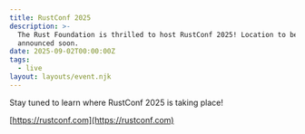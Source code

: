 ```yaml
---
title: RustConf 2025
description: >-
  The Rust Foundation is thrilled to host RustConf 2025! Location to be
  announced soon. 
date: 2025-09-02T00:00:00Z
tags:
  - live
layout: layouts/event.njk
---
```

Stay tuned to learn where RustConf 2025 is taking place!

[https://rustconf.com](https://rustconf.com)